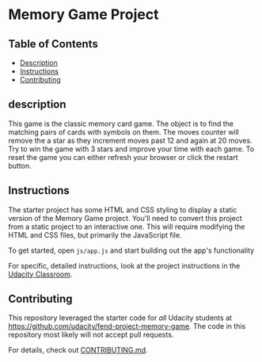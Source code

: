 # Memory Game Project

## Table of Contents

* [Description](#description)
* [Instructions](#instructions)
* [Contributing](#contributing)

## description
This game is the classic memory card game. The object is to find the matching pairs of cards with symbols on them. The moves counter will remove the a star as they increment moves past 12 and again at 20 moves. Try to win the game with 3 stars and improve your time with each game. To reset the game you can either refresh your browser or click the restart button.

## Instructions

The starter project has some HTML and CSS styling to display a static version of the Memory Game project. You'll need to convert this project from a static project to an interactive one. This will require modifying the HTML and CSS files, but primarily the JavaScript file.

To get started, open `js/app.js` and start building out the app's functionality

For specific, detailed instructions, look at the project instructions in the [Udacity Classroom](https://classroom.udacity.com/me).

## Contributing

This repository leveraged the starter code for _all_ Udacity students at https://github.com/udacity/fend-project-memory-game. The code in this repository most likely will not accept pull requests.

For details, check out [CONTRIBUTING.md](CONTRIBUTING.md).
